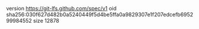 version https://git-lfs.github.com/spec/v1
oid sha256:030f627d482b0a5240449f5d4be5ffa0a9829307e1f207edcefb695299984552
size 12878
